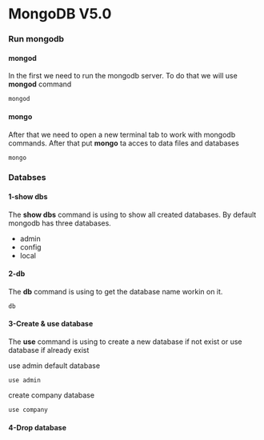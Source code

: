 # MongoDB V5.0

### Run mongodb

#### mongod

In the first we need to run the mongodb server.
To do that we will use <strong>mongod</strong> command

```
mongod
```

#### mongo

After that we need to open a new terminal tab to work with mongodb commands.
After that put <strong>mongo</strong> ta acces to data files and databases

```
mongo
```

### Databses

#### 1-show dbs

The <strong>show dbs</strong> command is using to show all created databases.
By default mongodb has three databases.
   - admin
   - config
   - local

#### 2-db

The <strong>db</strong> command is using to get the database name workin on it.

```
db
```

#### 3-Create & use database

The <strong> use</strong> command is using to create a new database if not exist or use database if already exist

use admin default database

```
use admin 
```
create company database

```
use company
```
#### 4-Drop database
